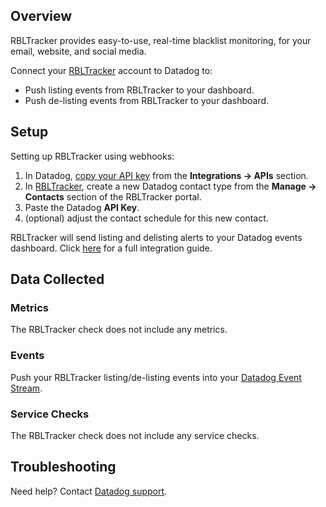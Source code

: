 ## Overview

RBLTracker provides easy-to-use, real-time blacklist monitoring, for your email, website, and social media.

Connect your [RBLTracker][1] account to Datadog to:

- Push listing events from RBLTracker to your dashboard.
- Push de-listing events from RBLTracker to your dashboard.

## Setup

Setting up RBLTracker using webhooks:

1. In Datadog, [copy your API key][2] from the **Integrations -> APIs** section.
2. In [RBLTracker][1], create a new Datadog contact type from the **Manage -> Contacts** section of the RBLTracker portal.
3. Paste the Datadog **API Key**.
4. (optional) adjust the contact schedule for this new contact.

RBLTracker will send listing and delisting alerts to your Datadog events dashboard. Click [here][3] for a full integration guide.

## Data Collected

### Metrics

The RBLTracker check does not include any metrics.

### Events

Push your RBLTracker listing/de-listing events into your [Datadog Event Stream][4].

### Service Checks

The RBLTracker check does not include any service checks.

## Troubleshooting

Need help? Contact [Datadog support][5].

[1]: https://rbltracker.com
[2]: https://app.datadoghq.com/account/settings#api
[3]: https://rbltracker.com/docs/adding-a-datadog-contact-type
[4]: https://docs.datadoghq.com/events
[5]: https://docs.datadoghq.com/help
